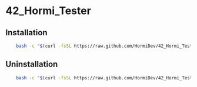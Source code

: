 # 42_Hormi_Tester

## Installation

```sh
	bash -c "$(curl -fsSL https://raw.github.com/HormiDev/42_Hormi_Tester/master/bin/install.sh)"
```


## Uninstallation

```sh
	bash -c "$(curl -fsSL https://raw.github.com/HormiDev/42_Hormi_Tester/master/bin/uninstall.sh)"
```
